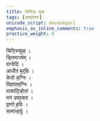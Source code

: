 ```yaml
---
title: चित्तिस् सृक्
tags: [दशहोतारः]
unicode_script: devanagari
emphasis_as_inline_comments: true
practice_weight: 0
---
```


चित्ति॒स्स्रुक् ।  
चि॒त्तमाज्य॑म् ।  
वाग्वेदिः॑ ।  
आधी॑तं ब॒र्॒हिः ।  
केतो॑ अ॒ग्निः ।  
विज्ञा॑तम॒ग्निः ।  
वाक्प॑ति॒ऱ्होता॑ ।  
मन॑ उपव॒क्ता ।  
प्रा॒णो ह॒विः ।  
सामा॑ध्व॒र्युः । 